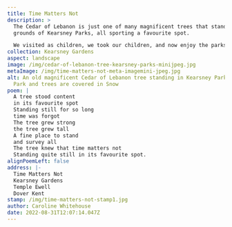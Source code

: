 ```yaml
---
title: Time Matters Not
description: >
  The Cedar of Lebanon is just one of many magnificent trees that stand on the
  grounds of Kearsney Parks, all sporting a favourite spot.

  We visited as children, we took our children, and now enjoy the parks with the grandchildren. Recently the parks have had a makeover and I am sure many more will find the magic that has delighted through the years, it is indeed a favourite spot where time matters not.
collection: Kearsney Gardens
aspect: landscape
image: /img/cedar-of-lebanon-tree-kearsney-parks-minijpeg.jpg
metaImage: /img/time-matters-not-meta-imagemini-jpeg.jpg
alt: An old magnificent Cedar of Lebanon tree standing in Kearsney Parks. The
  Park and trees are covered in Snow
poem: |
  A tree stood content
  in its favourite spot
  Standing still for so long 
  time was forgot
  The tree grew strong 
  the tree grew tall
  A fine place to stand 
  and survey all 
  The tree knew that time matters not
  Standing quite still in its favourite spot.
alignPoemLeft: false
address: |-
  Time Matters Not
  Kearsney Gardens
  Temple Ewell 
  Dover Kent
stamp: /img/time-matters-not-stamp1.jpg
author: Caroline Whitehouse
date: 2022-08-31T12:07:14.047Z
---
```

